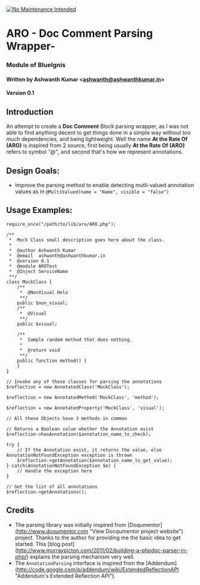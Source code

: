 [![No Maintenance Intended](http://unmaintained.tech/badge.svg)](http://unmaintained.tech/)

# ARO - Doc Comment Parsing Wrapper- 
### Module of BlueIgnis 
#### Written by Ashwanth Kumar \<ashwanth@ashwanthkumar.in\>
#### Version 0.1

## Introduction
An attempt to create a **Doc Comment** Block parsing wrapper, as I was not able to find anything decent to get things done in a simple way without too much dependencies, and being lightweight. Well the name **At the Rate Of (ARO)** is inspired from 2 source, first being usually **At the Rate Of (ARO)** refers to symbol *"@"*, and second that's how we represent annotations. 

## Design Goals:
- Improve the parsing method to enable detecting mutli-valued annotation values as in `` @MultiValued(name = "Name", visible = "false") ``

## Usage Examples:
	require_once("/path/to/lib/aro/ARO.php");
	
	/**
	 *	Mock Class small description goes here about the class.
	 *
	 *	@author Ashwanth Kumar
	 *	@email	ashwanth@ashwanthkumar.in
	 *	@version 0.1
	 *	@module AROTest
	 *	@Inject ServiceName
	 **/
	class MockClass {
		/**
		 *	@NonVisual Helo
		 **/
		public $non_visual;
		/**
		 *	@Visual
		 **/
		public $visual;
	
		/**
		 *	Sample random method that does nothing.
		 *
		 *	@return void
		 **/
		public function method() {
		}
	}

	// Invoke any of these classes for parsing the annotations
	$reflection = new AnnotatedClass('MockClass');
	
	$reflection = new AnnotatedMethod('MockClass', 'method');
	
	$reflection = new AnnotatedProperty('MockClass', 'visual');
	
	// All these Objects have 3 methods in common
	
	// Returns a Boolean value whether the Annotation exist 
	$reflection->hasAnnotation($annotation_name_to_check);
	
	try {
		// If the Annotation exist, it returns the value, else AnnotationNotFoundException exception is thrown
		$reflection->getAnnotation($annotation_name_to_get_value);
	} catch(AnnotationNotFoundException $e) {
		// Handle the exception here
	}
	
	// Get the list of all annotations 
	$reflection->getAnnotations(); 
	
## Credits
* The parsing library was initially inspired from [Doqumentor] (http://www.doqumentor.com "View Docqumentor project website") project. Thanks to the author for providing me the basic idea to get started. This [blog post] (http://www.murraypicton.com/2011/02/building-a-phpdoc-parser-in-php/) explains the parsing mechanism very well.
* The `AnnotationParsing` interface is inspired from the [Addendum] (http://code.google.com/p/addendum/wiki/ExtendedReflectionAPI "Addendum's Extended Reflection API"). 

